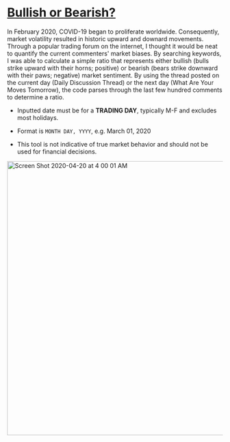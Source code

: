 # [Bullish or Bearish?](https://eugenlee.github.io/)

In February 2020, COVID-19 began to proliferate worldwide. Consequently, market volatility resulted in historic upward and downard movements. Through a popular trading forum on the internet, I thought it would be neat to quantify the current commenters' market biases. By searching keywords, I was able to calculate a simple ratio that represents either bullish (bulls strike upward with their horns; positive) or bearish (bears strike downward with their paws; negative) market sentiment. By using the thread posted on the current day (Daily Discussion Thread) or the next day (What Are Your Moves Tomorrow), the code parses through the last few hundred comments to determine a ratio.

- Inputted date must be for a **TRADING DAY**, typically M-F and excludes most holidays.

- Format is `MONTH DAY, YYYY`, e.g. March 01, 2020

- This tool is not indicative of true market behavior and should not be used for financial decisions. 

<img width="640" alt="Screen Shot 2020-04-20 at 4 00 01 AM" src="https://user-images.githubusercontent.com/42861174/79744687-a9f32180-82bb-11ea-8444-7ef967ddbfce.png">
